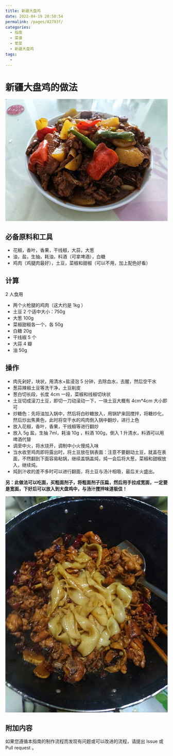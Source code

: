 ```yaml
---
title: 新疆大盘鸡
date: 2022-04-19 20:50:54
permalink: /pages/82793f/
categories:
  - 指南
  - 菜谱
  - 荤菜
  - 新疆大盘鸡
tags:
  - 
---
```

# 新疆大盘鸡的做法

![大盘鸡](/img/jpg/meat/大盘鸡.jpeg)

## 必备原料和工具

- 花椒，香叶，香果，干线椒，大蒜，大葱
- 油，盐，生抽，耗油，料酒（可拿啤酒），白糖
- 鸡肉（鸡腿肉最好），土豆，菜椒和甜椒（可以不用，加上配色好看）

## 计算

2 人食用

- 两个火枪腿的鸡肉（这大约是 1kg ）
- 土豆 2 个适中大小：750g
- 大葱 100g
- 菜椒甜椒各一个，各 50g
- 白糖 20g
- 干线椒 5 个
- 大蒜 4 瓣
- 油 50g

## 操作

- 肉先剁好，块状，用清水+盐浸泡 5 分钟，去除血水，去腥，然后空干水
- 葱蒜辣椒土豆等洗干净，土豆削皮
- 葱白切长段，长度 4cm 一段，菜椒和线椒切块状
- 土豆切成滚刀土豆，即切一刀动滚动一下，一块土豆大概有 4cm*4cm 大小即可
- 炒糖色：先将油加入锅中，然后将白砂糖放入，用锅铲来回搅拌，将糖炒化，然后炒出焦黄色，此时将空干水的鸡肉倒入锅中翻炒，进行上色
- 放入花椒，香叶，香果，干线椒等进行翻炒
- 放入 5g 盐，生抽 7ml，耗油 10g ，料酒 100g，倒入 1 升清水，料酒可以用啤酒代替
- 调至中火，将水烧开，调制中小火慢炖入味
- 当水收至鸡肉即将露出时，将土豆放在锅表面：注意不要翻动土豆，就盖在表面，不然翻到下面容易粘锅，继续盖锅盖炖，炖一会后将大葱，菜椒和甜椒放入，继续炖。
- 炖到汁收的差不多时可以进行翻面，将土豆与汤汁相吸，最后关火盛出。

**另：此做法可以吃面，买粗面剂子，将粗面剂子压扁，然后用手拉成宽面，一定要是宽面，下好后可以放入到大盘鸡中，与汤汁搅拌味道极佳！**

![大盘鸡皮带面](/img/jpg/meat/大盘鸡皮带面.jpeg)

## 附加内容

如果您遵循本指南的制作流程而发现有问题或可以改进的流程，请提出 Issue 或 Pull request 。